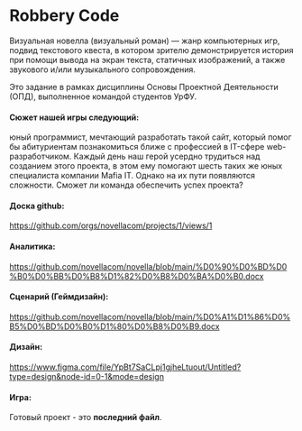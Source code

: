 # Robbery Code 

Визуальная новелла (визуальный роман) — жанр компьютерных игр, подвид текстового квеста, в котором зрителю демонстрируется история при помощи вывода на экран текста, статичных изображений, а также звукового и/или музыкального сопровождения.

Это задание в рамках дисциплины Основы Проектной Деятельности (ОПД), выполненное командой студентов УрФУ.

#### Сюжет нашей игры следующий:
юный программист, мечтающий разработать такой сайт, который помог бы абитуриентам познакомиться ближе с профессией в IT-сфере web-разработчиком. Каждый день наш герой усердно трудиться над созданием этого проекта, в этом ему помогают шесть таких же юных специалиста компании Mafia IT. Однако на их пути появляются сложности. Сможет ли команда обеспечить успех проекта?

#### Доска github: 
https://github.com/orgs/novellacom/projects/1/views/1

#### Аналитика:
https://github.com/novellacom/novella/blob/main/%D0%90%D0%BD%D0%B0%D0%BB%D0%B8%D1%82%D0%B8%D0%BA%D0%B0.docx

#### Сценарий (Геймдизайн):
https://github.com/novellacom/novella/blob/main/%D0%A1%D1%86%D0%B5%D0%BD%D0%B0%D1%80%D0%B8%D0%B9.docx

#### Дизайн:
https://www.figma.com/file/YpBt7SaCLpj1gjheLtuout/Untitled?type=design&node-id=0-1&mode=design

#### Игра:
Готовый проект - это **последний файл**.
